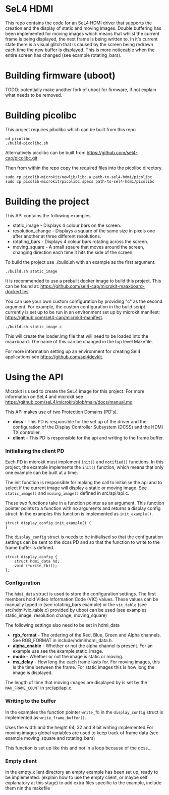 # SeL4 HDMI

This repo contains the code for an SeL4 HDMI driver that supports the creation and the display of static and moving images. Double buffering has been implemented for moving images which means that whilst the current frame is being displayed, the next frame is being written to. In it's current state there is a visual glitch that is caused by the screen being redrawn each time the new buffer is displayed. This is more noticeable when the entire screen has changed (see example rotating_bars). 

# Building firmware (uboot)

TODO: potentially make another fork of uboot for firmware, if not explain what needs to be removed.

# Building picolibc

This project requires pibolibc which can be built from this repo

```
cd picolibc
./build-picolibc.sh
```
Alternatively picolibc can be built from https://github.com/sel4-cap/picolibc.git

Then from within the repo copy the required files into the picolibc directory.

```
sudo cp picolib-microkit/newlib/libc.a path-to-sel4-hdmi/picolibc
sudo cp picolib-microkit/picolibc.specs path-to-sel4-hdmi/picolibc
```

# Building the project

This API contains the following examples

* static_image - Displays 4 colour bars on the screen.
* resolution_change - Displays a square of the same size in pixels one after another at three different resolutions.
* rotating_bars - Displays 4 colour bars rotating across the screen.
* moving_square - A small sqaure that moves around the screen, changing direction each time it hits the side of the screen.

To build the project use ./build.sh with an example as the first argument.

```./build.sh static_image ```

It is recommended to use a prebuilt docker image to build this project. This can be found at: https://github.com/sel4-cap/microkit-maaxboard-dockerfiles

You can use your own custom configuration by providing "c" as the second argument. For example, the custom configuration in the build script currently is set up to be run in an environment set up by microkit manifest: https://github.com/sel4-cap/microkit-manifest.

```./build.sh static_image c```

This will create the loader.img file that will need to be loaded into the maaxboard. The name of this can be changed in the top level Makefile.

For more information setting up an environment for creating Sel4 applications see https://github.com/sel4devkit.

# Using the API

Microkit is used to create the SeL4 image for this project. For more information on SeL4 and microkit see https://github.com/seL4/microkit/blob/main/docs/manual.md

This API makes use of two Protection Domains (PD's). 

* **dcss** - This PD is responsible for the set up of the driver and the configuration of the Display Controller Subsystem (DCSS) and the HDMI TX controller.
* **client** - This PD is responsible for the api and writing to the frame buffer. 

### Initialising the client PD

Each PD in microkit must implement ```init()``` and ```notified()``` functions. In this project, the example implements the ```init()``` function, which means that only one example can be built at a time.

The init function is responsible for making the call to initialise the api and to select if the current image will display a static or moving image. See ```static_image()``` and ```moving_image()``` defined in src/api/api.c.

These two functions take in a function pointer as an argument. This function pointer points to a function with no arguments and returns a display config struct. In the examples this function is implemented as ```init_example()```. 

```
struct display_config init_example() {
}
```
The ```display_config``` struct is needs to be initialised so that the configuration settings can be sent to the dcss PD and so that the function to write to the frame buffer is defined. 

```
struct display_config {
	struct hdmi_data hd;
	void (*write_fb)();
};
```
### Configuration 

The ```hdmi_data``` struct is used to store the configuration settings. The first members hold Video Information Code (VIC) values. These values can be manually typed in (see rotating_bars example) or the ```vic_table``` (see src/hdmi/vic_table.c) provided by uboot can be used (see examples static_image, resolution change, moving_square)

The following settings also need to be set in hdmi_data

* **rgb_format** - The ordering of the Red, Blue, Green and Alpha channels. See RGB_FORMAT in include/hdmi/hdmi_data.h.
* **alpha_enable** - Whether or not the alpha channel is present. For an example use see the example static_image.
* **mode** - Whether or not the image is static or moving.
* **ms_delay** - How long the each frame lasts for. For moving images, this is the time between the frame. For static images this is how long the image is displayed.

The length of time that moving images are displayed by is set by the ```MAX_FRAME_COUNT``` in src/api/api.c.

### Writing to the buffer 

In the examples the function pointer ```write_fb``` in the ```display_config``` struct is implemented as ```write_frame_buffer()```.

Uses the width and the height
64, 32 and 8 bit writing implemented
For moving images global variables are used to keep track of frame data (see example moving_square and rotating_bars)

This function is set up like this and not in a loop because of the dcss...

### Empty client

In the empty_client directory an empty example has been set up, ready to be implemented. (explain how to use the empty client, or maybe self explanatory at this stage)
to add extra files specific to the example, include them nin the makefile 
